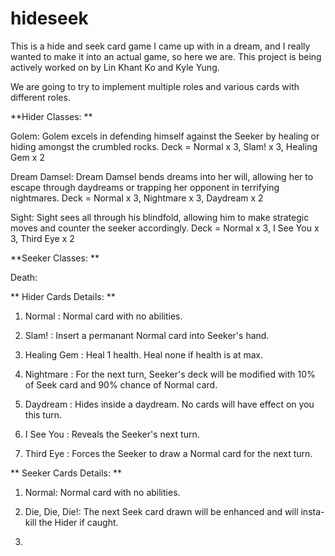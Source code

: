 # hideseek

This is a hide and seek card game I came up with in a dream, and I really wanted to make it into an actual game, so here we are. 
This project is being actively worked on by Lin Khant Ko and Kyle Yung.

We are going to try to implement multiple roles and various cards with different roles. 

**Hider Classes: **

Golem: Golem excels in defending himself against the Seeker by healing or hiding amongst the crumbled rocks. 
Deck = Normal x 3, Slam! x 3, Healing Gem x 2

Dream Damsel: Dream Damsel bends dreams into her will, allowing her to escape through daydreams or trapping her opponent in terrifying nightmares.
Deck = Normal x 3, Nightmare x 3, Daydream x 2

Sight: Sight sees all through his blindfold, allowing him to make strategic moves and counter the seeker accordingly.
Deck = Normal x 3, I See You x 3, Third Eye x 2


**Seeker Classes: **

Death: 


** Hider Cards Details: **

1. Normal : Normal card with no abilities. 

2. Slam! : Insert a permanant Normal card into Seeker's hand. 

3. Healing Gem : Heal 1 health. Heal none if health is at max. 

4. Nightmare : For the next turn, Seeker's deck will be modified with 10% of Seek card and 90% chance of Normal card. 

5. Daydream : Hides inside a daydream. No cards will have effect on you this turn. 

6. I See You : Reveals the Seeker's next turn.

7. Third Eye : Forces the Seeker to draw a Normal card for the next turn.



** Seeker Cards Details: **

1. Normal: Normal card with no abilities. 

2. Die, Die, Die!: The next Seek card drawn will be enhanced and will insta-kill the Hider if caught. 

3. 
